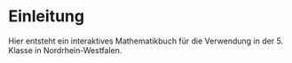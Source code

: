 # Einleitung

Hier entsteht ein interaktives Mathematikbuch für die Verwendung in der 5. Klasse in Nordrhein-Westfalen.
